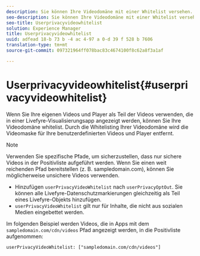 ```yaml
---
description: Sie können Ihre Videodomäne mit einer Whitelist versehen.
seo-description: Sie können Ihre Videodomäne mit einer Whitelist versehen.
seo-title: Userprivacyvideowhitelist
solution: Experience Manager
title: Userprivacyvideowhitelist
uuid: adfead 18-b 73 b -4 ac 4-97 a 0-d 39 f 528 b 7606
translation-type: tm+mt
source-git-commit: 097321964ff078bac83c4674100f8c62a8f3a1af

---
```



# Userprivacyvideowhitelist{#userprivacyvideowhitelist}

Wenn Sie Ihre eigenen Videos und Player als Teil der Videos verwenden, die in einer Livefyre-Visualisierungsapp angezeigt werden, können Sie Ihre Videodomäne whitelist. Durch die Whitelisting Ihrer Videodomäne wird die Videomaske für Ihre benutzerdefinierten Videos und Player entfernt.

>[!NOTE]
>
>Verwenden Sie spezifische Pfade, um sicherzustellen, dass nur sichere Videos in der Positivliste aufgeführt werden. Wenn Sie einen weit reichenden Pfad bereitstellen (z. B. sampledomain.com), können Sie möglicherweise unsichere Videos verwenden.

* Hinzufügen `userPrivacyVideoWhitelist` nach `userPrivacyOptOut`. Sie können alle Livefyre-Datenschutzmarkierungen gleichzeitig als Teil eines Livefyre-Objekts hinzufügen.
* `userPrivacyVideoWhitelist` gilt nur für Inhalte, die nicht aus sozialen Medien eingebettet werden.

Im folgenden Beispiel werden Videos, die in Apps mit dem `sampledomain.com/cdn/videos` Pfad angezeigt werden, in die Positivliste aufgenommen:

```
userPrivacyVideoWhitelist: ["sampledomain.com/cdn/videos"]
```
